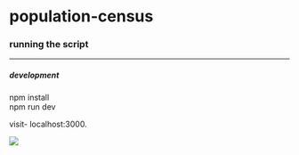 # population-census

<h3>running the script</h3><hr>
<h5>development</h5>
npm install </br>
npm run dev </br>

visit- localhost:3000.



<img src="https://user-images.githubusercontent.com/61249361/193463662-f1cc1c9c-2ff4-4ed3-b8a3-586bc77e07e2.png">
